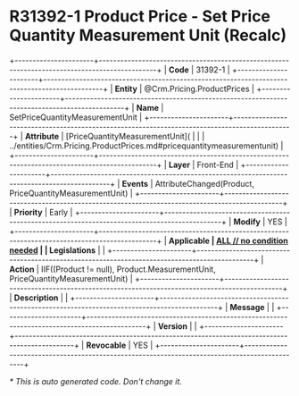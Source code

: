 ﻿---
erp.type: front-end-business-rule
erp.entity: Crm.Pricing.ProductPrices
---

# R31392-1 Product Price - Set Price Quantity Measurement Unit (Recalc)
+----------------------+----------------------------------------------------------------------------------------------+
| **Code**             | 31392-1                                                                                      |
+----------------------+----------------------------------------------------------------------------------------------+
| **Entity**           | @Crm.Pricing.ProductPrices                                                                   |
+----------------------+----------------------------------------------------------------------------------------------+
| **Name**             | SetPriceQuantityMeasurementUnit                                                              |
+----------------------+----------------------------------------------------------------------------------------------+
| **Attribute**        | [PriceQuantityMeasurementUnit](                                                              |
|                      | ../entities/Crm.Pricing.ProductPrices.md#pricequantitymeasurementunit)                       |
+----------------------+----------------------------------------------------------------------------------------------+
| **Layer**            | Front-End                                                                                    |
+----------------------+----------------------------------------------------------------------------------------------+
| **Events**           | AttributeChanged(Product, PriceQuantityMeasurementUnit)                                      |
+----------------------+----------------------------------------------------------------------------------------------+
| **Priority**         | Early                                                                                        |
+----------------------+----------------------------------------------------------------------------------------------+
| **Modify**           | YES                                                                                          |
+----------------------+----------------------------------------------------------------------------------------------+
| **Applicable         | [ALL // no condition needed](xref:applicable-legislations)                                   |
| Legislations**       |                                                                                              |
+----------------------+----------------------------------------------------------------------------------------------+
| **Action**           | IIF((Product != null), Product.MeasurementUnit, PriceQuantityMeasurementUnit)                |
+----------------------+----------------------------------------------------------------------------------------------+
| **Description**      |                                                                                              |
+----------------------+----------------------------------------------------------------------------------------------+
| **Message**          |                                                                                              |
+----------------------+----------------------------------------------------------------------------------------------+
| **Version**          |                                                                                              |
+----------------------+----------------------------------------------------------------------------------------------+
| **Revocable**        | YES                                                                                          |
+----------------------+----------------------------------------------------------------------------------------------+

*\* This is auto generated code. Don't change it.*
